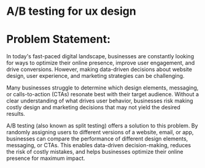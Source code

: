 # A/B testing for ux design

# Problem Statement:

In today's fast-paced digital landscape, businesses are constantly looking for ways to optimize their online presence, improve user engagement, and drive conversions. However, making data-driven decisions about website design, user experience, and marketing strategies can be challenging.

Many businesses struggle to determine which design elements, messaging, or calls-to-action (CTAs) resonate best with their target audience. Without a clear understanding of what drives user behavior, businesses risk making costly design and marketing decisions that may not yield the desired results.

A/B testing (also known as split testing) offers a solution to this problem. By randomly assigning users to different versions of a website, email, or app, businesses can compare the performance of different design elements, messaging, or CTAs. This enables data-driven decision-making, reduces the risk of costly mistakes, and helps businesses optimize their online presence for maximum impact.

